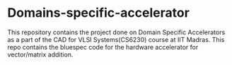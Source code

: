 # Domains-specific-accelerator
This repository contains the project done on Domain Specific Accelerators as a part of the CAD for VLSI Systems(CS6230) course at IIT Madras. This repo contains the bluespec code for the hardware accelerator for vector/matrix addition.
